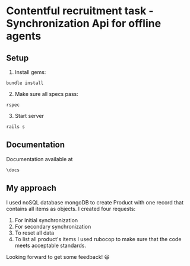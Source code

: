 # Contentful recruitment task - Synchronization Api for offline agents

## Setup
1. Install gems:
```
bundle install
```
2. Make sure all specs pass:
```
rspec
```
3. Start server
```
rails s
```
## Documentation
Documentation available at
```
\docs
```
## My approach
I used noSQL database mongoDB to create Product with one record that contains all items as objects. I created four requests:
1. For Initial synchronization
2. For secondary synchronization
3. To reset all data
4. To list all product's items
I used rubocop to make sure that the code meets acceptable standards.

Looking forward to get some feedback! 😃
